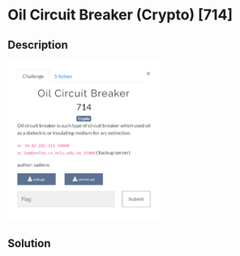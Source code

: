 # Oil Circuit Breaker (Crypto) \[714\]

## __Description__

<img src="chall.png" width="300">

## __Solution__

